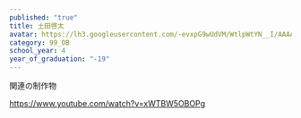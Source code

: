 ```yaml
---
published: "true"
title: 土田啓太
avatar: https://lh3.googleusercontent.com/-evxpG9wUdVM/WtlpWtYN__I/AAAAAAAAABA/1u0Q16YuCagwabGIKKVeudJ1eGp76UyiQCLcBGAs/tsuchidakeita.jpg
category: 99_OB
school_year: 4
year_of_graduation: "-19"
---
```

関連の制作物

https://www.youtube.com/watch?v=xWTBW5OBOPg
